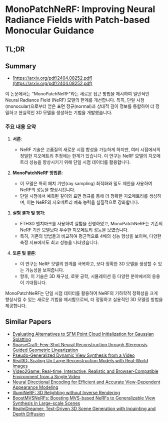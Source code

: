 # MonoPatchNeRF: Improving Neural Radiance Fields with Patch-based Monocular Guidance
## TL;DR
## Summary
- [https://arxiv.org/pdf/2404.08252.pdf](https://arxiv.org/pdf/2404.08252.pdf)

이 논문에서는 "MonoPatchNeRF"라는 새로운 접근 방법을 제시하여 일반적인 Neural Radiance Field (NeRF) 모델의 한계를 개선합니다. 특히, 단일 시점(monocular)으로부터 얻은 표면 정규(normal)과 상대적 깊이 정보를 통합하여 더 정밀하고 현실적인 3D 모델을 생성하는 기법을 개발했습니다.

### 주요 내용 요약

1. **서론**:
   - NeRF 기술은 고품질의 새로운 시점 합성을 가능하게 하지만, 여러 시점에서의 정밀한 지오메트리 추정에는 한계가 있습니다. 이 연구는 NeRF 모델의 지오메트리 성능을 향상시키기 위해 단일 시점 데이터를 활용합니다.

2. **MonoPatchNeRF 방법론**:
   - 이 모델은 특히 패치 기반(ray sampling) 최적화와 밀도 제한을 사용하여 NeRF의 성능을 향상시킵니다.
   - 단일 시점에서 예측된 깊이와 표면 정규를 통해 더 정확한 지오메트리를 생성하며, 이는 NeRF의 지오메트리 예측 능력을 실질적으로 강화합니다.

3. **실험 결과 및 평가**:
   - ETH3D 벤치마크를 사용하여 실험을 진행하였고, MonoPatchNeRF는 기존의 NeRF 기반 모델보다 우수한 지오메트리 성능을 보였습니다.
   - 특히, 기존의 방법들과 비교하여 평균적으로 4배의 성능 향상을 보이며, 다양한 측정 지표에서도 최고 성능을 나타냈습니다.

4. **토론 및 결론**:
   - 이 연구는 NeRF 모델의 한계를 극복하고, 보다 정확한 3D 모델을 생성할 수 있는 가능성을 보여줍니다.
   - 향후, 이 기술은 3D 재구성, 로봇 공학, 시뮬레이션 등 다양한 분야에서의 응용이 기대됩니다.

MonoPatchNeRF는 단일 시점 데이터를 활용하여 NeRF의 기하학적 정확성을 크게 향상시킬 수 있는 새로운 기법을 제시함으로써, 더 정밀하고 실용적인 3D 모델링 방법을 제공합니다.

## Similar Papers
- [Evaluating Alternatives to SFM Point Cloud Initialization for Gaussian Splatting](2404.12547.md)
- [SparseCraft: Few-Shot Neural Reconstruction through Stereopsis Guided Geometric Linearization](2407.14257.md)
- [Pseudo-Generalized Dynamic View Synthesis from a Video](2310.08587.md)
- [Real3D: Scaling Up Large Reconstruction Models with Real-World Images](2406.08479.md)
- [Video2Game: Real-time, Interactive, Realistic and Browser-Compatible Environment from a Single Video](2404.09833.md)
- [Neural Directional Encoding for Efficient and Accurate View-Dependent Appearance Modeling](2405.14847.md)
- [IllumiNeRF: 3D Relighting without Inverse Rendering](2406.06527.md)
- [BoostMVSNeRFs: Boosting MVS-based NeRFs to Generalizable View Synthesis in Large-scale Scenes](2407.15848.md)
- [RealmDreamer: Text-Driven 3D Scene Generation with Inpainting and Depth Diffusion](2404.07199.md)
